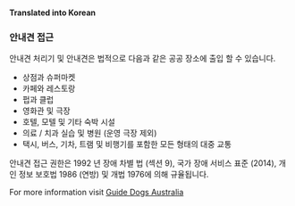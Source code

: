 #### Translated into Korean

### 안내견 접근

안내견 처리기 및 안내견은 법적으로 다음과 같은 공공 장소에 출입 할 수 있습니다.

*   상점과 슈퍼마켓
*   카페와 레스토랑
*   펍과 클럽
*   영화관 및 극장
*   호텔, 모텔 및 기타 숙박 시설
*   의료 / 치과 실습 및 병원 (운영 극장 제외)
*   택시, 버스, 기차, 트램 및 비행기를 포함한 모든 형태의 대중 교통

안내견 접근 권한은 1992 년 장애 차별 법 (섹션 9), 국가 장애 서비스 표준 (2014), 개인 정보 보호법 1986 (연방) 및 개법 1976에 의해 규율됩니다.

For more information visit [Guide Dogs Australia](http://guidedogsaustralia.com/)